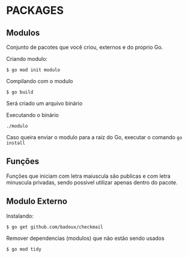 PACKAGES
========

## Modulos

Conjunto de pacotes que você criou, externos e do proprio Go.

Criando modulo:
```shell
$ go mod init modulo
```

Compilando com o modulo
```shell
$ go build
```

Será criado um arquivo binário

Executando o binário
```shell
./modulo
```

Caso queira enviar o modulo para a raiz do Go, executar o comando `go install`

## Funções

Funções que iniciam com letra maiuscula são publicas e com letra minuscula privadas, sendo possivel utilizar apenas dentro do pacote.

## Modulo Externo

Instalando:
```shell
$ go get github.com/badoux/checkmail
```

Remover dependencias (modulos) que não estão sendo usados
```shell
$ go mod tidy
```